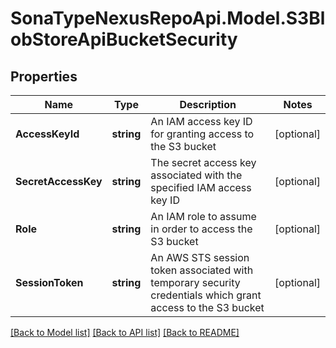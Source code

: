 # SonaTypeNexusRepoApi.Model.S3BlobStoreApiBucketSecurity
## Properties

Name | Type | Description | Notes
------------ | ------------- | ------------- | -------------
**AccessKeyId** | **string** | An IAM access key ID for granting access to the S3 bucket | [optional] 
**SecretAccessKey** | **string** | The secret access key associated with the specified IAM access key ID | [optional] 
**Role** | **string** | An IAM role to assume in order to access the S3 bucket | [optional] 
**SessionToken** | **string** | An AWS STS session token associated with temporary security credentials which grant access to the S3 bucket | [optional] 

[[Back to Model list]](../README.md#documentation-for-models) [[Back to API list]](../README.md#documentation-for-api-endpoints) [[Back to README]](../README.md)

